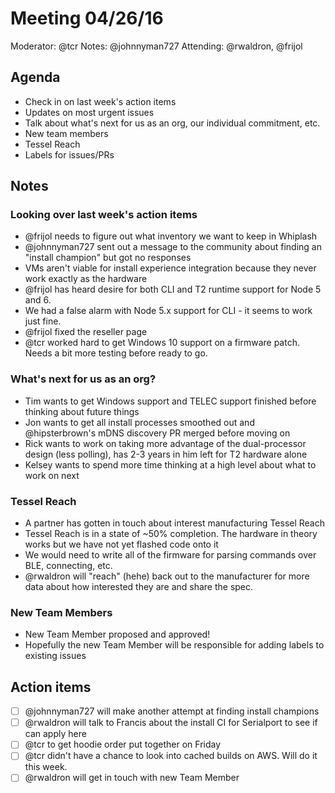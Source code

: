 # Meeting 04/26/16
Moderator: @tcr
Notes: @johnnyman727
Attending: @rwaldron, @frijol

## Agenda

* Check in on last week's action items
* Updates on most urgent issues
* Talk about what's next for us as an org, our individual commitment, etc.
* New team members
* Tessel Reach
* Labels for issues/PRs

## Notes

### Looking over last week's action items
* @frijol needs to figure out what inventory we want to keep in Whiplash
* @johnnyman727 sent out a message to the community about finding an "install champion" but got no responses
* VMs aren't viable for install experience integration because they never work exactly as the hardware
* @frijol has heard desire for both CLI and T2 runtime support for Node 5 and 6.
* We had a false alarm with Node 5.x support for CLI - it seems to work just fine.
* @frijol fixed the reseller page
* @tcr worked hard to get Windows 10 support on a firmware patch. Needs a bit more testing before ready to go.

### What's next for us as an org?
* Tim wants to get Windows support and TELEC support finished before thinking about future things
* Jon wants to get all install processes smoothed out and @hipsterbrown's mDNS discovery PR merged before moving on
* Rick wants to work on taking more advantage of the dual-processor design (less polling), has 2-3 years in him left for T2 hardware alone
* Kelsey wants to spend more time thinking at a high level about what to work on next

### Tessel Reach
* A partner has gotten in touch about interest manufacturing Tessel Reach
* Tessel Reach is in a state of ~50% completion. The hardware in theory works but we have not yet flashed code onto it
* We would need to write all of the firmware for parsing commands over BLE, connecting, etc.
* @rwaldron will "reach" (hehe) back out to the manufacturer for more data about how interested they are and share the spec.

### New Team Members
* New Team Member proposed and approved!
* Hopefully the new Team Member will be responsible for adding labels to existing issues

## Action items
- [ ] @johnnyman727 will make another attempt at finding install champions
- [ ] @rwaldron will talk to Francis about the install CI for Serialport to see if can apply here
- [ ] @tcr to get hoodie order put together on Friday
- [ ] @tcr didn't have a chance to look into cached builds on AWS. Will do it this week.
- [ ] @rwaldron will get in touch with new Team Member
